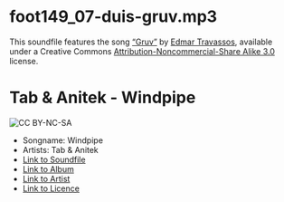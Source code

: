 # foot149_07-duis-gruv.mp3
This soundfile features the song [“Gruv”](https://archive.org/details/foot149/foot149_07-duis-gruv.mp3) by [Edmar Travassos](https://archive.org/search.php?query=creator%3A%22Edmar+Travassos%22), available under a Creative Commons [Attribution-Noncommercial-Share Alike 3.0](http://creativecommons.org/licenses/by-nc-sa/3.0/) license.

# Tab & Anitek - Windpipe
![CC BY-NC-SA](http://i.creativecommons.org/l/by-nc-sa/3.0/us/88x31.png)
* Songname: Windpipe
* Artists: Tab & Anitek
* [Link to Soundfile](https://files.freemusicarchive.org/storage-freemusicarchive-org/music/blocSonic/Tab__Anitek/Luna/Tab__Anitek_-_22_-_Windpipe.mp3)
* [Link to Album]( https://freemusicarchive.org/music/Anitek/Luna)
* [Link to Artist](https://freemusicarchive.org/music/Anitek)
* [Link to Licence](http://creativecommons.org/licenses/by-nc-sa/3.0/us/)

